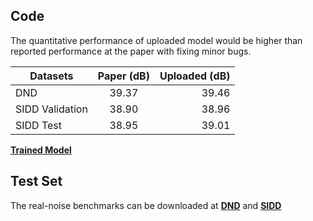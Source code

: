 ## Code
The quantitative performance of uploaded model would be higher than reported performance at the paper with fixing minor bugs.

| Datasets      | Paper (dB)           | Uploaded (dB)  |
| ------------- |:-------------:| -----:|
| DND      | 39.37 | 39.46 |
| SIDD Validation      | 38.90       | 38.96  |
| SIDD Test | 38.95     | 39.01 |


[**Trained Model**](https://drive.google.com/drive/folders/1vajSO5pDaGDvTbL9caPe7uXi5TB-P-U9?usp=sharing)


## Test Set
The real-noise benchmarks can be downloaded at [**DND**](https://noise.visinf.tu-darmstadt.de/)
and [**SIDD**](https://www.eecs.yorku.ca/~kamel/sidd/benchmark.php)
